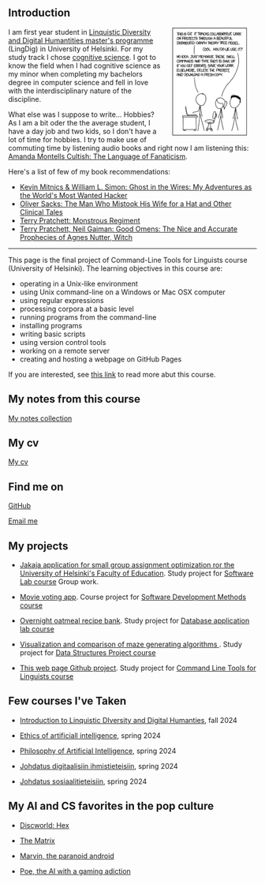 
## Introduction

<img src="images/git_2x.png" alt="XKCD comic about Git" hspace="20" width="30%" align="right"/> I am first year student in [Linquistic Diversity and Digital Humantities master's programme](https://www.helsinki.fi/en/degree-programmes/linguistic-diversity-and-digital-humanities-masters-programme/studying) (LingDig) in University of Helsinki. For my study track I chose [cognitive science](https://www.helsinki.fi/en/faculty-arts/research/disciplines/digital-humanities/cognitive-science). I got to know the field when I had cognitive science as my minor when completing my bachelors degree in computer science and fell in love with the interdisciplinary nature of the discipline.

What else was I suppose to write... Hobbies? As I am a bit oder the the average student, I have a day job and two kids, so I don't have a lot of time for hobbies. I try to make use of commuting time by listening audio books and right now I am listening this: [Amanda Montells Cultish: The Language of Fanaticism](https://www.goodreads.com/book/show/55338982-cultish). 

Here's a list of few of my book recommendations: 
* [Kevin Mitnics & William L. Simon: Ghost in the Wires: My Adventures as the World's Most Wanted Hacker](https://www.goodreads.com/book/show/10256723-ghost-in-the-wires?ref=nav_sb_ss_1_18)
* [Oliver Sacks: The Man Who Mistook His Wife for a Hat and Other Clinical Tales](https://www.goodreads.com/book/show/63697.The_Man_Who_Mistook_His_Wife_for_a_Hat_and_Other_Clinical_Tales?ref=nav_sb_ss_1_24)
* [Terry Pratchett: Monstrous Regiment](https://www.goodreads.com/book/show/34511.Monstrous_Regiment?ac=1&from_search=true&qid=bXKHwntRTR&rank=1)
* [Terry Pratchett, Neil Gaiman: Good Omens: The Nice and Accurate Prophecies of Agnes Nutter, Witch](https://www.goodreads.com/book/show/12067.Good_Omens?from_search=true&from_srp=true&qid=E3jibDoW7X&rank=2)

---

This page is the final project of Command-Line Tools for Linguists course (University of Helsinki). The learning objectives in this course are:
* operating in a Unix-like environment
* using Unix command-line on a Windows or Mac OSX computer
* using regular expressions
* processing corpora at a basic level
* running programs from the command-line
* installing programs
* writing basic scripts
* using version control tools
* working on a remote server
* creating and hosting a webpage on GitHub Pages

If you are interested, see [this link](https://studies.helsinki.fi/courses/course-unit/otm-92ee484e-456b-409f-a397-d9d2b6e40a2f/KIK-LG221) to read more abut this course.


## My notes from this course

[My notes collection](https://katja-cmd.github.io/cmdline_course.html)


## My cv
[My cv](https://katja-cmd.github.io/cv.html)


## Find me on

[GitHub](https://github.com/katja-cmd)

[Email me](mailto:katja.kvintus@helsinki.fi)


## My projects

* [Jakaja application for small group assignment optimization ror the University of Helsinki's Faculty of Education](https://github.com/piryopt/pienryhmien-optimointi). Study project for [Software Lab course](https://studies.helsinki.fi/kurssit/opintojakso/otm-f07aa52f-df4c-4a9a-8e89-d6222b88e2f2/TKT20007) Group work.

* [Movie voting app](https://github.com/KatjaKvintus/Movie-voting-app). Course project for [Software Development Methods course](https://studies.helsinki.fi/courses/course-unit/hy-CU-118024742-2021-08-01/TKT20002)

* [Overnight oatmeal recipe bank](https://github.com/KatjaKvintus/Overnight-oats-recipe-bank). Study project for [Database application lab course](https://studies.helsinki.fi/courses/course-unit/hy-CU-118025659-2021-08-01/TKT20011) 

* [Visualization and comparison of maze generating algorithms ](https://github.com/KatjaKvintus/maze_generation). Study project for [Data Structures Project course](https://studies.helsinki.fi/courses/course-unit/hy-CU-118025627-2021-08-01/TKT20010)

* [This web page Github project](https://github.com/katja-cmd/katja-cmd.github.io). Study project for [Command Line Tools for Linguists course](https://studies.helsinki.fi/courses/course-unit/otm-92ee484e-456b-409f-a397-d9d2b6e40a2f)


## Few courses I've Taken

* [Introduction to Linquistic DIversity and Digital Humanties](https://studies.helsinki.fi/kurssit/toteutus/hy-opt-cur-2425-9df97501-21e6-4b8d-9de4-e91303f2ff71/LDA-301), fall 2024

* [Ethics of artificiall intelligence](https://studies.helsinki.fi/kurssit/toteutus/hy-opt-cur-2324-e5f774f1-ddd7-4890-be4f-d9501d462795/LDA-C505), spring 2024

* [Philosophy of Artificial Intelligence](https://studies.helsinki.fi/kurssit/toteutus/hy-opt-cur-2324-9fbc2bee-b638-41ea-ac53-35dc54b1515a/LDA-C307), spring 2024

* [Johdatus digitaalisiin ihmistieteisiin](https://studies.helsinki.fi/kurssit/toteutus/hy-opt-cur-2324-3cd28bb6-ab6b-45d1-859e-d4c4b55535d3/KIK-417/Johdatus_digitaalisiin_ihmistieteisiin_KIK_417_HISK_234_KUKA_501_TTK_MU221_TTK_MU251_Et%C3%A4opetus), spring 2024

* [Johdatus sosiaalitieteisiin](https://studies.helsinki.fi/kurssit/toteutus/otm-3efa51b5-cc9b-4be6-ab84-972b525252d9/SOSK-101), spring 2024


## My AI and CS favorites in the pop culture

* [Discworld: Hex](https://discworld.fandom.com/wiki/Hex) 

* [The Matrix](https://www.imdb.com/title/tt0133093/)

* [Marvin, the paranoid android](https://en.wikipedia.org/wiki/Marvin_the_Paranoid_Android)

* [Poe, the AI with a gaming adiction](https://altered-carbon.fandom.com/wiki/Poe)
